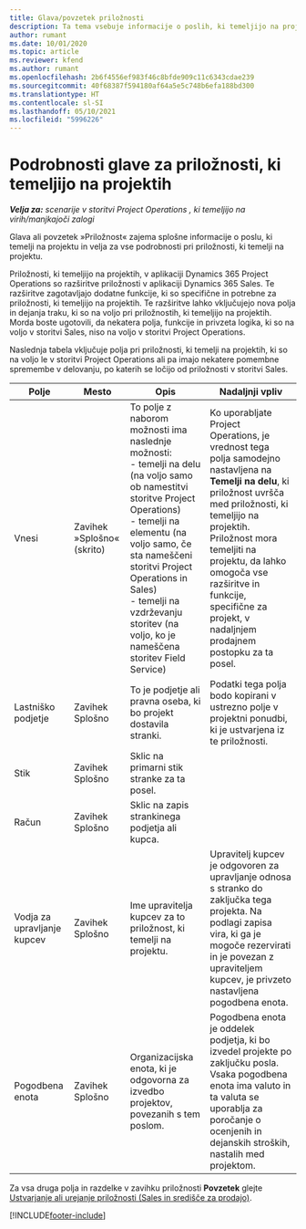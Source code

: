 ```yaml
---
title: Glava/povzetek priložnosti
description: Ta tema vsebuje informacije o poslih, ki temeljijo na projektih, in podrobnostih priložnosti, ki temeljijo na projektih.
author: rumant
ms.date: 10/01/2020
ms.topic: article
ms.reviewer: kfend
ms.author: rumant
ms.openlocfilehash: 2b6f4556ef983f46c8bfde909c11c6343cdae239
ms.sourcegitcommit: 40f68387f594180af64a5e5c748b6efa188bd300
ms.translationtype: HT
ms.contentlocale: sl-SI
ms.lasthandoff: 05/10/2021
ms.locfileid: "5996226"
---
```

# <a name="header-details-for-project-based-opportunities"></a>Podrobnosti glave za priložnosti, ki temeljijo na projektih

_**Velja za:** scenarije v storitvi Project Operations , ki temeljijo na virih/manjkajoči zalogi_


Glava ali povzetek »Priložnost« zajema splošne informacije o poslu, ki temelji na projektu in velja za vse podrobnosti pri priložnosti, ki temelji na projektu.

Priložnosti, ki temeljijo na projektih, v aplikaciji Dynamics 365 Project Operations so razširitve priložnosti v aplikaciji Dynamics 365 Sales. Te razširitve zagotavljajo dodatne funkcije, ki so specifične in potrebne za priložnosti, ki temeljijo na projektih. Te razširitve lahko vključujejo nova polja in dejanja traku, ki so na voljo pri priložnostih, ki temeljijo na projektih. Morda boste ugotovili, da nekatera polja, funkcije in privzeta logika, ki so na voljo v storitvi Sales, niso na voljo v storitvi Project Operations.

Naslednja tabela vključuje polja pri priložnosti, ki temelji na projektih, ki so na voljo le v storitvi Project Operations ali pa imajo nekatere pomembne spremembe v delovanju, po katerih se ločijo od priložnosti v storitvi Sales.

| **Polje** | **Mesto** | **Opis** | **Nadaljnji vpliv** |
| --- | --- | --- | --- |
| Vnesi | Zavihek »Splošno« (skrito) | To polje z naborom možnosti ima naslednje možnosti:</br>- temelji na delu (na voljo samo ob namestitvi storitve Project Operations)</br>- temelji na elementu (na voljo samo, če sta nameščeni storitvi Project Operations in Sales)</br>- temelji na vzdrževanju storitev (na voljo, ko je nameščena storitev Field Service) | Ko uporabljate Project Operations, je vrednost tega polja samodejno nastavljena na **Temelji na delu**, ki priložnost uvršča med priložnosti, ki temeljijo na projektih. Priložnost mora temeljiti na projektu, da lahko omogoča vse razširitve in funkcije, specifične za projekt, v nadaljnjem prodajnem postopku za ta posel. |
| Lastniško podjetje | Zavihek Splošno | To je podjetje ali pravna oseba, ki bo projekt dostavila stranki. | Podatki tega polja bodo kopirani v ustrezno polje v projektni ponudbi, ki je ustvarjena iz te priložnosti. |
| Stik | Zavihek Splošno | Sklic na primarni stik stranke za ta posel. | |
| Račun | Zavihek Splošno | Sklic na zapis strankinega podjetja ali kupca. | |
| Vodja za upravljanje kupcev | Zavihek Splošno | Ime upravitelja kupcev za to priložnost, ki temelji na projektu. | Upravitelj kupcev je odgovoren za upravljanje odnosa s stranko do zaključka tega projekta. Na podlagi zapisa vira, ki ga je mogoče rezervirati in je povezan z upraviteljem kupcev, je privzeto nastavljena pogodbena enota. |
| Pogodbena enota | Zavihek Splošno | Organizacijska enota, ki je odgovorna za izvedbo projektov, povezanih s tem poslom. | Pogodbena enota je oddelek podjetja, ki bo izvedel projekte po zaključku posla. Vsaka pogodbena enota ima valuto in ta valuta se uporablja za poročanje o ocenjenih in dejanskih stroških, nastalih med projektom. |

Za vsa druga polja in razdelke v zavihku priložnosti **Povzetek** glejte [Ustvarjanje ali urejanje priložnosti (Sales in središče za prodajo)](/dynamics365/sales-enterprise/create-edit-opportunity-sales).


[!INCLUDE[footer-include](../includes/footer-banner.md)]
